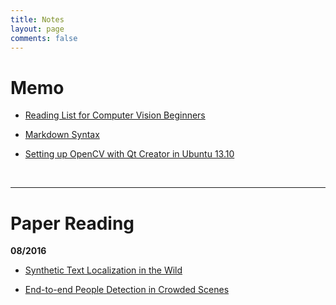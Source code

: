 ```yaml
---
title: Notes
layout: page
comments: false
---
```


# Memo

- [Reading List for Computer Vision Beginners](./computer-vision-reading-list)

- [Markdown Syntax](./markdown-syntax)

- [Setting up OpenCV with Qt Creator in Ubuntu 13.10](./install-qt-opencv-ubuntu)

<br>

--------------------------------------------------------------------------------

# Paper Reading

**08/2016**

- [Synthetic Text Localization in the Wild]()

- [End-to-end People Detection in Crowded Scenes]()
